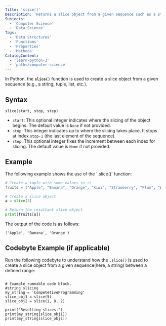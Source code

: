 ```yaml
---
Title: 'slice()'
Description: 'Returns a slice object from a given sequence such as a string, tuple, list, etc.'
Subjects:
  - 'Computer Science'
  - 'Data Science'
Tags: 
  - 'Data Structures'
  - 'Functions'
  - 'Properties'
  - 'Methods'
CatalogContent:
  - 'learn-python-3'
  - 'paths/computer-science'
---
```


In Python, the **`slice()`** function is used to create a slice object from a given sequence (e.g., a string, tuple, list, etc.).

## Syntax

```pseudo
slice(start, stop, step)
```

- `start`: This optional integer indicates where the slicing of the object begins. The default value is `None` if not provided.
- `stop`: This integer indicates up to where the slicing takes place. It stops at index `stop-1` (the last element of the sequence).
- `step`: This optional integer fixes the increment between each index for slicing. The default value is `None` if not provided.

## Example

The following example shows the use of the `.slice()' function:

```py
# Create a tuple with some values in it
fruits = ("Apple", "Banana", "Orange", "Kiwi", "Strawberry", "Plum", "Watermelon")

# Create a slice object
a = slice(3)

# Return the resultant slice object
print(fruits[a])
```

The output of the code is as follows:

```shell
('Apple', 'Banana', 'Orange')
```

## Codebyte Example (if applicable)

Run the following codebyte to understand how the `.slice()` is used to create a slice object from a given sequence(here, a string) between a defined range:

```codebyte/python

# Example runnable code block.
#string slicing
my_string = 'CompetetiveProgramming'
slice_obj1 = slice(5)
slice_obj2 = slice(1, 8, 2)

print("Resulting slices:")
print(my_string[slice_obj1])
print(my_string[slice_obj2])

```

